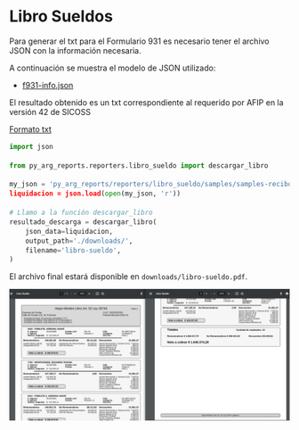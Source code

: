 # Libro Sueldos

Para generar el txt para el Formulario 931 es necesario tener el archivo JSON con la información necesaria.

A continuación se muestra el modelo de JSON utilizado:

* [f931-info.json](/py_arg_reports/reporters/f931/samples/f931-info.json)

El resultado obtenido es un txt correspondiente al requerido por AFIP en la versión 42 de SICOSS

[Formato txt](/py_arg_reports/reporters/f931/samples/Formato_SICOSS_v42.pdf)

```python
import json

from py_arg_reports.reporters.libro_sueldo import descargar_libro

my_json = 'py_arg_reports/reporters/libro_sueldo/samples/samples-recibo-info.json
liquidacion = json.load(open(my_json, 'r'))

# Llamo a la función descargar_libro
resultado_descarga = descargar_libro(
    json_data=liquidacion,
    output_path='./downloads/',
    filename='libro-sueldo',
)
```

El archivo final estará disponible en `downloads/libro-sueldo.pdf`.  

![Libro Sueldos](/docs/images/libro-sueldo.png)